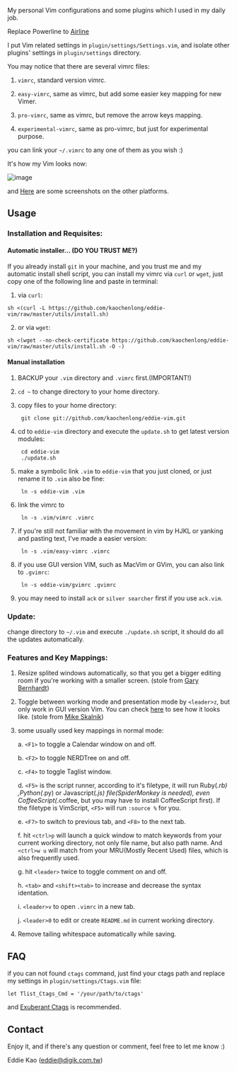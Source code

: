 My personal Vim configurations and some plugins which I used in my daily job.

Replace Powerline to [Airline](https://github.com/bling/vim-airline)

I put Vim related settings in `plugin/settings/Settings.vim`, and isolate other plugins' settings in `plugin/settings` directory.

You may notice that there are several vimrc files:

1. `vimrc`, standard version vimrc.

2. `easy-vimrc`, same as vimrc, but add some easier key mapping for new Vimer.

3. `pro-vimrc`, same as vimrc, but remove the arrow keys mapping.

4. `experimental-vimrc`, same as pro-vimrc, but just for experimental purpose.

you can link your `~/.vimrc` to any one of them as you wish :)

It's how my Vim looks now:

![image](https://github.com/kaochenlong/eddie-vim/raw/airline/screenshots/vim-airline.png)

and <a href="http://blog.eddie.com.tw/2012/03/06/my-vimrc/" target="_blank">Here</a> are some screenshots on the other platforms.

## Usage

### Installation and Requisites:

#### Automatic installer... (DO YOU TRUST ME?)

If you already install `git` in your machine, and you trust me and my automatic install shell script, you can install my vimrc via `curl` or `wget`, just copy one of the following line and paste in terminal:

1. via `curl`:

`sh <(curl -L https://github.com/kaochenlong/eddie-vim/raw/master/utils/install.sh)`

2. or via `wget`:

`sh <(wget --no-check-certificate https://github.com/kaochenlong/eddie-vim/raw/master/utils/install.sh -O -)`

#### Manual installation

1. BACKUP your `.vim` directory and `.vimrc` first.(IMPORTANT!)

2. `cd ~` to change directory to your home directory.

3. copy files to your home directory:

        git clone git://github.com/kaochenlong/eddie-vim.git

4. cd to `eddie-vim` directory and execute the `update.sh` to get latest version modules:

        cd eddie-vim
        ./update.sh

5. make a symbolic link `.vim` to `eddie-vim` that you just cloned, or just rename it to `.vim` also be fine:

        ln -s eddie-vim .vim

6. link the vimrc to

        ln -s .vim/vimrc .vimrc

7. if you're still not familiar with the movement in vim by HJKL or yanking and pasting text, I've made a easier version:

        ln -s .vim/easy-vimrc .vimrc

8. if you use GUI version VIM, such as MacVim or GVim, you can also link to `.gvimrc`:

        ln -s eddie-vim/gvimrc .gvimrc

9. you may need to install `ack` or `silver searcher` first if you use `ack.vim`.

### Update:

change directory to `~/.vim` and execute `./update.sh` script, it should do all the updates automatically.

### Features and Key Mappings:

1. Resize splited windows automatically, so that you  get a bigger editing room if you're working with a smaller screen. (stole from [Gary Bernhardt](https://github.com/garybernhardt))

2. Toggle between working mode and presentation mode by `<leader>z`, but only work in GUI version Vim. You can check [here](http://blog.eddie.com.tw/2012/03/14/switch-to-presentation-mode/) to see how it looks like. (stole from [Mike Skalnik](https://github.com/skalnik))

3. some usually used key mappings in normal mode:

    a. `<F1>` to toggle a Calendar window on and off.

    b. `<F2>` to toggle NERDTree on and off.

    c. `<F4>` to toggle Taglist window.

    d. `<F5>` is the script runner, according to it's filetype, it will run Ruby(*.rb) ,Python(*.py) or Javascript(*.js) file(SpiderMonkey is needed), even CoffeeScript(*.coffee, but you may have to install CoffeeScript first). If the filetype is VimScript, `<F5>` will run `:source %` for you.

    e. `<F7>` to switch to previous tab, and `<F8>` to the next tab.

    f. hit `<ctrl>p` will launch a quick window to match keywords from your current working directory, not only file name, but also path name. And `<ctrl>w u` will match from your MRU(Mostly Recent Used) files, which is also frequently used.

    g. hit `<leader>` twice to toggle comment on and off.

    h. `<tab>` and `<shift><tab>` to increase and decrease the syntax identation.


    i. `<leader>v` to open `.vimrc` in a new tab.

    j. `<leader>0` to edit or create `README.md` in current working directory.

4. Remove tailing whitespace automatically while saving.

## FAQ

if you can not found `ctags` command, just find your ctags path and replace my settings in `plugin/settings/Ctags.vim` file:

    let Tlist_Ctags_Cmd = '/your/path/to/ctags'

and [Exuberant Ctags](http://ctags.sourceforge.net/) is recommended.

## Contact

Enjoy it, and if there's any question or comment, feel free to let me know :)

Eddie Kao (eddie@digik.com.tw)
